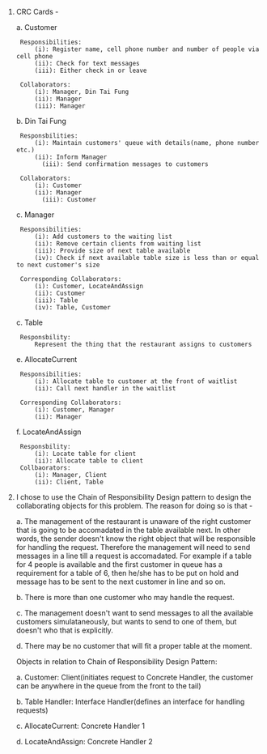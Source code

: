 1. CRC Cards - 

	a. Customer

		Responsibilities: 
			(i): Register name, cell phone number and number of people via cell phone
			(ii): Check for text messages
			(iii): Either check in or leave

		Collaborators:
			(i): Manager, Din Tai Fung
			(ii): Manager
			(iii): Manager

	b. Din Tai Fung

		Responsbilities: 
			(i): Maintain customers' queue with details(name, phone number etc.)
			(ii): Inform Manager 
              (iii): Send confirmation messages to customers
               
		Collaborators:
			(i): Customer
			(ii): Manager
              (iii): Customer 

	c. Manager

		Responsibilities:
			(i): Add customers to the waiting list
			(ii): Remove certain clients from waiting list
			(iii): Provide size of next table available
			(iv): Check if next available table size is less than or equal to next customer's size 
		
		Corresponding Collaborators:
			(i): Customer, LocateAndAssign
			(ii): Customer
			(iii): Table
			(iv): Table, Customer

	c. Table 

		Responsbility:
			Represent the thing that the restaurant assigns to customers

	e. AllocateCurrent 

		Responsibilities:
			(i): Allocate table to customer at the front of waitlist
			(ii): Call next handler in the waitlist

		Corresponding Collaborators:
			(i): Customer, Manager
			(ii): Manager

	f. LocateAndAssign

		Responsbility:
			(i): Locate table for client
			(ii): Allocate table to client
		Collbaorators:
			(i): Manager, Client
			(ii): Client, Table

2. I chose to use the Chain of Responsibility Design pattern to design the collaborating objects for this problem. The reason for doing so is that - 

	a. The management of the restaurant is unaware of the right customer that is going to be accomadated in the table available next. In other words, the sender doesn't know the right object that will be responsible for handling the request. Therefore the management will need to send messages in a line till a request is accomadated. For example if a table for 4 people is available and the first customer in queue has a requirement for a table of 6, then he/she has to be put on hold and message has to be sent to the next customer in line and so on.

	b. There is more than one customer who may handle the request.

	c. The management doesn't want to send messages to all the available customers simulataneously, but wants to send to one of them, but doesn't who that is explicitly.

	d. There may be no customer that will fit a proper table at the moment. 
    
    Objects in relation to Chain of Responsibility Design Pattern: 
    
    a. Customer: Client(initiates request to Concrete Handler, the customer can be anywhere in the queue from the front to the tail)

    b. Table Handler: Interface Handler(defines an interface for handling requests)

    c. AllocateCurrent: Concrete Handler 1
    
    d. LocateAndAssign: Concrete Handler 2
    
    
    
    
    
    
